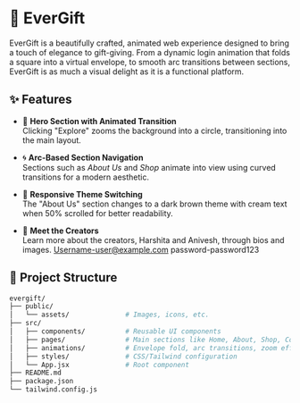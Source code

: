 # 🎁 EverGift

EverGift is a beautifully crafted, animated web experience designed to bring a touch of elegance to gift-giving. From a dynamic login animation that folds a square into a virtual envelope, to smooth arc transitions between sections, EverGift is as much a visual delight as it is a functional platform.

## ✨ Features

- 🌄 **Hero Section with Animated Transition**  
  Clicking "Explore" zooms the background into a circle, transitioning into the main layout.

- 🌀 **Arc-Based Section Navigation**  
  Sections such as *About Us* and *Shop* animate into view using curved transitions for a modern aesthetic.

- 🎨 **Responsive Theme Switching**  
  The "About Us" section changes to a dark brown theme with cream text when 50% scrolled for better readability.

- 👤 **Meet the Creators**  
  Learn more about the creators, Harshita and Anivesh, through bios and images.
    Username-user@example.com
  password-password123
## 📂 Project Structure

```bash
evergift/
├── public/
│   └── assets/              # Images, icons, etc.
├── src/
│   ├── components/          # Reusable UI components
│   ├── pages/               # Main sections like Home, About, Shop, Contact
│   ├── animations/          # Envelope fold, arc transitions, zoom effects
│   ├── styles/              # CSS/Tailwind configuration
│   └── App.jsx              # Root component
├── README.md
├── package.json
└── tailwind.config.js
